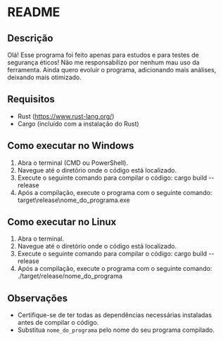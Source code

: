 # README

## Descrição
Olá! Esse programa foi feito apenas para estudos e para testes de segurança éticos! Não me responsabilizo por nenhum mau uso da ferramenta.
Ainda quero evoluir o programa, adicionando mais análises, deixando mais otimizado.

## Requisitos
- Rust (https://www.rust-lang.org/)
- Cargo (incluído com a instalação do Rust)

## Como executar no Windows

1. Abra o terminal (CMD ou PowerShell).
2. Navegue até o diretório onde o código está localizado.
3. Execute o seguinte comando para compilar o código: cargo build --release
4. Após a compilação, execute o programa com o seguinte comando: target\release\nome_do_programa.exe

## Como executar no Linux

1. Abra o terminal.
2. Navegue até o diretório onde o código está localizado.
3. Execute o seguinte comando para compilar o código: cargo build --release
4. Após a compilação, execute o programa com o seguinte comando: ./target/release/nome_do_programa



## Observações
- Certifique-se de ter todas as dependências necessárias instaladas antes de compilar o código.
- Substitua `nome_do_programa` pelo nome do seu programa compilado.


